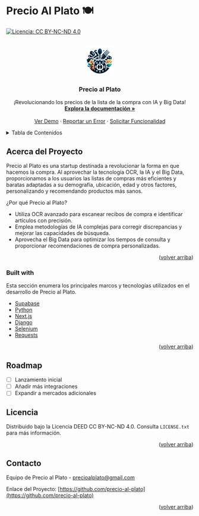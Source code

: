 # Precio Al Plato 🍽️

<!-- README de Precio al Plato -->

<!-- INSIGNIAS DEL PROYECTO
[![Colaboradores][contributors-shield]][contributors-url]
[![Forks][forks-shield]][forks-url]
[![Estrellas][stars-shield]][stars-url]
[![Incidencias][issues-shield]][issues-url] -->
[![Licencia: CC BY-NC-ND 4.0](https://img.shields.io/badge/Licencia-CC_BY--NC--ND_4.0-lightgrey.svg)](https://creativecommons.org/licenses/by-nc-nd/4.0/)




<!-- LOGOTIPO DEL PROYECTO -->
<br />
<div align="center">
  <a href="https://github.com/precio-al-plato">
    <img src="https://github.com/precio-al-plato/.github/blob/main/profile/images/logo.png" alt="Logotipo" width="80" height="80">
  </a>

  <h3 align="center">Precio al Plato</h3>

  <p align="center">
    ¡Revolucionando los precios de la lista de la compra con IA y Big Data!
    <br />
    <a href="https://github.com/precio-al-plato"><strong>Explora la documentación »</strong></a>
    <br />
    <br />
    <a href="https://github.com/precio-al-plato">Ver Demo</a>
    ·
    <a href="https://github.com/precio-al-plato/issues">Reportar un Error</a>
    ·
    <a href="https://github.com/precio-al-plato/issues">Solicitar Funcionalidad</a>
  </p>
</div>


<!-- TABLA DE CONTENIDOS -->
<details>
  <summary>Tabla de Contenidos</summary>
  <ol>
    <li>
      <a href="#about-the-project">Acerca del Proyecto</a>
      <ul>
        <li><a href="#built-with">Construido Con</a></li>
      </ul>
    </li>
    <li><a href="#getting-started">Cómo Empezar</a></li>
    <li><a href="#usage">Uso</a></li>
    <li><a href="#roadmap">Hoja de Ruta</a></li>
    <li><a href="#license">Licencia</a></li>
    <li><a href="#contact">Contacto</a></li>
    <li><a href="#acknowledgments">Agradecimientos</a></li>
  </ol>
</details>


<!-- ACERCA DEL PROYECTO -->
## Acerca del Proyecto

Precio al Plato es una startup destinada a revolucionar la forma en que hacemos la compra. Al aprovechar la tecnología OCR, la IA y el Big Data, proporcionamos a los usuarios las listas de compras más eficientes y baratas adaptadas a su demografía, ubicación, edad y otros factores, personalizando y recomendando productos más sanos.

¿Por qué Precio al Plato?
* Utiliza OCR avanzado para escanear recibos de compra e identificar artículos con precisión.
* Emplea metodologías de IA complejas para corregir discrepancias y mejorar las capacidades de búsqueda.
* Aprovecha el Big Data para optimizar los tiempos de consulta y proporcionar recomendaciones de compra personalizadas.

<p align="right">(<a href="#readme-top">volver arriba</a>)</p>


### Built with

Esta sección enumera los principales marcos y tecnologías utilizados en el desarrollo de Precio al Plato.

* [Supabase](https://supabase.io/)
* [Python](https://www.python.org/)
* [Next.js](https://nextjs.org/)
* [Django](https://www.djangoproject.com/)
* [Selenium](https://www.selenium.dev/)
* [Requests](https://docs.python-requests.org/)

<p align="right">(<a href="#readme-top">volver arriba</a>)</p>




<!-- HOJA DE RUTA -->
## Roadmap

- [ ] Lanzamiento inicial
- [ ] Añadir más integraciones
- [ ] Expandir a mercados adicionales

<!-- LICENCIA -->
## Licencia

Distribuido bajo la Licencia DEED CC BY-NC-ND 4.0. Consulta `LICENSE.txt` para más información.

<p align="right">(<a href="#readme-top">volver arriba</a>)</p>


<!-- CONTACTO -->
## Contacto

Equipo de Precio al Plato - precioalplato@gmail.com

Enlace del Proyecto: [https://github.com/precio-al-plato](https://github.com/precio-al-plato)

<p align="right">(<a href="#readme-top">volver arriba</a>)</p>


<!-- ENLACES E IMÁGENES DE MARKDOWN -->
[contributors-shield]: https://img.shields.io/github/contributors/precio-al-plato/precio-al-plato.svg?style=for-the-badge
[contributors-url]: https://github.com/precio-al-plato/precio-al-plato/graphs/contributors
[forks-shield]: https://img.shields.io/github/forks/precio-al-plato/precio-al-plato.svg?style=for-the-badge
[forks-url]: https://github.com/precio-al-plato/precio-al-plato/network/members
[stars-shield]: https://img.shields.io/github/stars/precio-al-plato/precio-al-plato.svg?style=for-the-badge
[stars-url]: https://github.com/precio-al-plato/estrellas
[issues-shield]: https://img.shields.io/github/issues/precio-al-plato/precio-al-plato.svg?style=for-the-badge
[issues-url]: https://github.com/precio-al-plato/precio-al-plato/incidencias
[license-shield]: https://img.shields.io/github/license/precio-al-plato/precio-al-plato.svg?style=for-the-badge
[license-url]: https://github.com/precio-al-plato/.github/blob/main/LICENSE.txt
